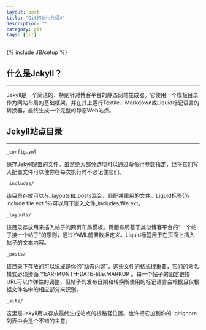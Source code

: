 ```yaml
---
layout: post
title: "Git初始化介绍4"
description: ""
category: git
tags: [git]
---
```

{% include JB/setup %}

## 什么是Jekyll？ ##
________________________________
Jekyll是一个简洁的、特别针对博客平台的静态网站生成器。它使用一个模板目录作为网站布局的基础框架，并在其上运行Textile、Markdown或Liquid标记语言的转换器，最终生成一个完整的静态Web站点。

## Jekyll站点目录 ##
_______________________________
	
```_config.yml```

保存Jekyll配置的文件。虽然绝大部分选项可以通过命令行参数指定，但将它们写入配置文件可以使你在每次执行时不必记住它们。

```_includes/```

该目录存放可以与_layouts和_posts混合、匹配并重用的文件。Liquid标签{% include file.ext %}可以用于嵌入文件_includes/file.ext。

```_layouts/```

该目录存放用来插入帖子的网页布局模板。页面布局基于类似博客平台的“一个帖子接一个帖子”的原则，通过YAML前置数据定义。Liquid标签用于在页面上插入帖子的文本内容。

```_posts/```	

该目录下存放的可以说成是你的“动态内容”。这些文件的格式很重要，它们的命名模式必须遵循 YEAR-MONTH-DATE-title.MARKUP 。每一个帖子的固定链接URL可以作弹性的调整，但帖子的发布日期和转换所使用的标记语言会根据且仅根据文件名中的相应部分来识别。

```_site/```

这里是Jekyll用以存放最终生成站点的根路径位置。也许把它加到你的 .gitignore 列表中会是个不错的主意。
